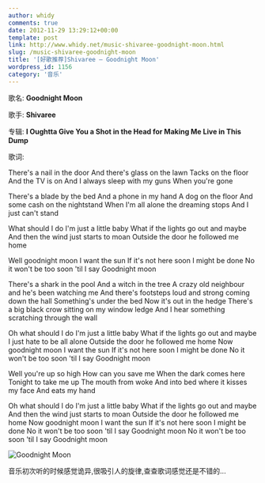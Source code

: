 ```yaml
---
author: whidy
comments: true
date: 2012-11-29 13:29:12+00:00
template: post
link: http://www.whidy.net/music-shivaree-goodnight-moon.html
slug: /music-shivaree-goodnight-moon
title: '[好歌推荐]Shivaree – Goodnight Moon'
wordpress_id: 1156
category: '音乐'
---
```


歌名: **Goodnight Moon**

歌手: **Shivaree**

专辑: **I Oughtta Give You a Shot in the Head for Making Me Live in This Dump**

歌词:

There's a nail in the door
And there's glass on the lawn
Tacks on the floor
And the TV is on
And I always sleep with my guns
When you're gone

There's a blade by the bed
And a phone in my hand
A dog on the floor
And some cash on the nightstand
When I'm all alone the dreaming stops
And I just can't stand

<!-- more -->

What should I do I'm just a little baby
What if the lights go out and maybe
And then the wind just starts to moan
Outside the door he followed me home

Well goodnight moon
I want the sun
If it's not here soon
I might be done
No it won't be too soon 'til I say
Goodnight moon

There's a shark in the pool
And a witch in the tree
A crazy old neighbour and he's been watching me
And there's footsteps loud and strong coming down the hall
Something's under the bed
Now it's out in the hedge
There's a big black crow sitting on my window ledge
And I hear something scratching through the wall

Oh what should I do I'm just a little baby
What if the lights go out and maybe
I just hate to be all alone
Outside the door he followed me home
Now goodnight moon
I want the sun
If it's not here soon
I might be done
No it won't be too soon 'til I say
Goodnight moon

Well you're up so high
How can you save me
When the dark comes here
Tonight to take me up
The mouth from woke
And into bed where it kisses my face
And eats my hand

Oh what should I do I'm just a little baby
What if the lights go out and maybe
And then the wind just starts to moan
Outside the door he followed me home
Now goodnight moon
I want the sun
If it's not here soon
I might be done
No it won't be too soon 'til I say
Goodnight moon
No it won't be too soon 'til I say
Goodnight moon

![Goodnight Moon](/wp-content/uploads/2012/11/cdCover-400x400.jpg)

音乐初次听的时候感觉诡异,很吸引人的旋律,查查歌词感觉还是不错的...


